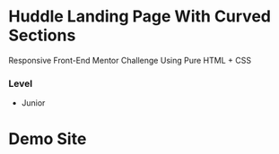 # Huddle Landing Page With Curved Sections

Responsive Front-End Mentor Challenge Using Pure HTML + CSS

### Level

- Junior

# Demo Site
